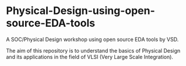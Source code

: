 # Physical-Design-using-open-source-EDA-tools
A SOC/Physical Design workshop using open source EDA tools by VSD.

The aim of this repository is to understand the basics of Physical Design and its applications in the field of VLSI (Very Large Scale Integration). 
